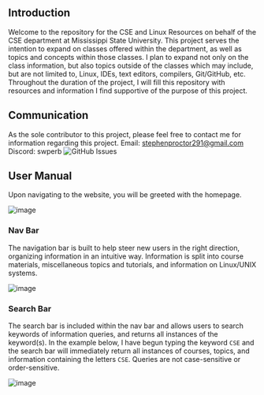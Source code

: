 ## Introduction
Welcome to the repository for the CSE and Linux Resources on behalf of the CSE department at Mississippi State University. This project serves the intention to expand on classes offered within the department, as well as topics and concepts within those classes. I plan to expand not only on the class information, but also topics outside of the classes which may include, but are not limited to, Linux, IDEs, text editors, compilers, Git/GitHub, etc. Throughout the duration of the project, I will fill this repository with resources and information I find supportive of the purpose of this project.

## Communication
As the sole contributor to this project, please feel free to contact me for information regarding this project.
Email: stephenproctor291@gmail.com
Discord: swperb
![GitHub Issues](https://github.com/swperb/CSE-Linux-Resources/issues)

## User Manual
Upon navigating to the website, you will be greeted with the homepage.

![image](https://github.com/swperb/CSE-Linux-Resources/assets/117658428/1e250663-c1e6-4d21-a432-e8a2f86b519a)

### Nav Bar
The navigation bar is built to help steer new users in the right direction, organizing information in an intuitive way. Information is split into course materials, miscellaneous topics and tutorials, and information on Linux/UNIX systems.

![image](https://github.com/swperb/CSE-Linux-Resources/assets/117658428/26c4bb02-868c-444d-8312-0c30f0c30c8a)

### Search Bar
The search bar is included within the nav bar and allows users to search keywords of information queries, and returns all instances of the keyword(s). In the example below, I have begun typing the keyword `CSE` and the search bar will immediately return all instances of courses, topics, and information containing the letters `CSE`. Queries are not case-sensitive or order-sensitive.

![image](https://github.com/swperb/CSE-Linux-Resources/assets/117658428/9c29e73a-50b4-48c5-8e19-75ed5be15e39)

